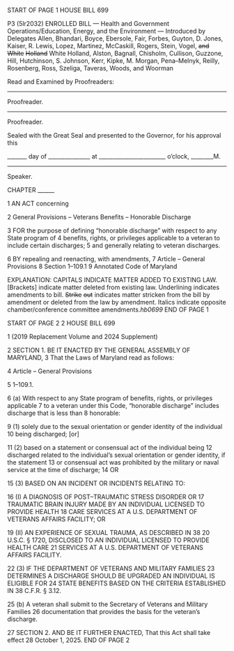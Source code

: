 START OF PAGE 1
HOUSE BILL 699

P3 (5lr2032)
ENROLLED BILL
— Health and Government Operations/Education, Energy, and the Environment —
Introduced by Delegates Allen, Bhandari, Boyce, Ebersole, Fair, Forbes, Guyton,
D. Jones, Kaiser, R. Lewis, Lopez, Martinez, McCaskill, Rogers, Stein,
Vogel, ~~and~~ ~~White~~ ~~Holland~~ White Holland, Alston, Bagnall, Chisholm,
Cullison, Guzzone, Hill, Hutchinson, S. Johnson, Kerr, Kipke, M. Morgan,
Pena–Melnyk, Reilly, Rosenberg, Ross, Szeliga, Taveras, Woods, and
Woorman

Read and Examined by Proofreaders:

_______________________________________________
Proofreader.
_______________________________________________
Proofreader.

Sealed with the Great Seal and presented to the Governor, for his approval this

_______ day of _______________ at ________________________ o’clock, ________M.

______________________________________________
Speaker.

CHAPTER ______

1 AN ACT concerning

2 General Provisions – Veterans Benefits – Honorable Discharge

3 FOR the purpose of defining “honorable discharge” with respect to any State program of
4 benefits, rights, or privileges applicable to a veteran to include certain discharges;
5 and generally relating to veteran discharges.

6 BY repealing and reenacting, with amendments,
7 Article – General Provisions
8 Section 1–109.1
9 Annotated Code of Maryland

EXPLANATION: CAPITALS INDICATE MATTER ADDED TO EXISTING LAW.
[Brackets] indicate matter deleted from existing law.
Underlining indicates amendments to bill.
~~Strike~~ ~~out~~ indicates matter stricken from the bill by amendment or deleted from the law by
amendment.
Italics indicate opposite chamber/conference committee amendments.*hb0699*
END OF PAGE 1

START OF PAGE 2
2 HOUSE BILL 699

1 (2019 Replacement Volume and 2024 Supplement)

2 SECTION 1. BE IT ENACTED BY THE GENERAL ASSEMBLY OF MARYLAND,
3 That the Laws of Maryland read as follows:

4 Article – General Provisions

5 1–109.1.

6 (a) With respect to any State program of benefits, rights, or privileges applicable
7 to a veteran under this Code, “honorable discharge” includes discharge that is less than
8 honorable:

9 (1) solely due to the sexual orientation or gender identity of the individual
10 being discharged; [or]

11 (2) based on a statement or consensual act of the individual being
12 discharged related to the individual’s sexual orientation or gender identity, if the statement
13 or consensual act was prohibited by the military or naval service at the time of discharge;
14 OR

15 (3) BASED ON AN INCIDENT OR INCIDENTS RELATING TO:

16 (I) A DIAGNOSIS OF POST–TRAUMATIC STRESS DISORDER OR
17 TRAUMATIC BRAIN INJURY MADE BY AN INDIVIDUAL LICENSED TO PROVIDE HEALTH
18 CARE SERVICES AT A U.S. DEPARTMENT OF VETERANS AFFAIRS FACILITY; OR

19 (II) AN EXPERIENCE OF SEXUAL TRAUMA, AS DESCRIBED IN 38
20 U.S.C. § 1720, DISCLOSED TO AN INDIVIDUAL LICENSED TO PROVIDE HEALTH CARE
21 SERVICES AT A U.S. DEPARTMENT OF VETERANS AFFAIRS FACILITY.

22 (3) IF THE DEPARTMENT OF VETERANS AND MILITARY FAMILIES
23 DETERMINES A DISCHARGE SHOULD BE UPGRADED AN INDIVIDUAL IS ELIGIBLE FOR
24 STATE BENEFITS BASED ON THE CRITERIA ESTABLISHED IN 38 C.F.R. § 3.12.

25 (b) A veteran shall submit to the Secretary of Veterans and Military Families
26 documentation that provides the basis for the veteran’s discharge.

27 SECTION 2. AND BE IT FURTHER ENACTED, That this Act shall take effect
28 October 1, 2025.
END OF PAGE 2